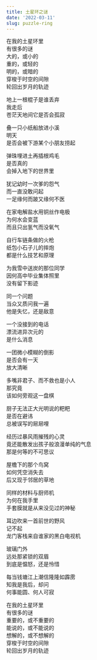 ```yaml
---
title: 土星环之谜
date: '2022-03-11'
slug: puzzle-ring
---
```


在我的土星环里<!--# 我的脑袋是土星，一堆杂物环绕着转圈 -->  
有很多的谜  
大的，或小的  
重的，或轻的  
明的，或暗的  
穿梭于时空的间隙  
轮回出岁月的轨迹

地上一根棍子是谁丢弃  
我走后  
苍茫天地间它是否会孤寂<!--# 小时候我有与丰子恺《大账簿》同样的感受：https://yihui.org/cn/2017/01/blog/ -->

叠一只小纸船放进小溪  
明天  
是否会被下游某个小朋友捞起<!--# 类似上一段 -->

弹珠埋进土再插根鸡毛  
是否真的  
会掉入地下的世界里<!--# 小时候邻居家的小伙伴跟我说，要是这样做，弹珠就会掉到下面的世界，当时我真信了；但事后想来，他可能是为了诓骗我的弹珠吧（等我走了他好刨出来） -->

犹记幼时一次爹的怨气  
而一直没敢问起  
一足缘何而跛又缘何不医

在家电解盐水用铜丝作电极  
为何水会变蓝  
而且只出氢气而没氧气<!--# https://yihui.org/cn/2018/12/craving/#%E5%BC%BA%E9%85%B8%E7%A2%B1 初中的谜，高中已解 -->

自行车链条做的火枪  
纸包小石子儿的摔炮  
都是什么技艺和原理<!--# https://yihui.org/cn/2018/12/craving/#%E7%8E%A9%E5%85%B7%E6%9E%AA 至今不解 -->

为我雪中送炭的那位同学  
因何高中毕业集体照里  
没有留下影迹<!--# https://yihui.org/cn/2020/07/high-schoolmates/ 我已经找到她 -->

同一个问题  
当众又质问我一遍  
他是失忆，还是敌意<!--# https://yihui.org/cn/2017/06/notebooks/ -->

一个没接到的电话  
漂流进异次元的  
是什么消息

一团微小模糊的倒影  
是否会有一天  
放大清晰

多嘴非君子、而不救也是小人  
那究竟  
该如何旁观这一盘棋

厨子无法正大光明说的粑粑  
是否在避讳  
总被误写的㞎㞎哩

经历过暴风雨摧残的心灵  
竟还能散发出孩子般浪漫单纯的气息  
那是何等的不可思议

屋檐下的那个鸟窝<!--# https://yihui.org/cn/2019/05/hatch/ -->  
如何凭空消失去  
后又现于邻居的草地<!--# 这是一个我怎么也想不通的未解之谜，到底是什么东西把那个鸟窝搬到二三十米开外的草地上去了呢，是野猫吗 -->

同样的材料与厨师机  
为何在我手里  
手套膜就是从来没见过的神秘<!--# 袁阿姨的厨师机放在我家里，我试了几次，就是从来没揉出来过传说中的手套膜，有生之年我一定要亲眼看她揉一次 -->

耳边吹来一首前世的野风  
记不起  
龙门客栈来自谁家的黑白电视机<!--# 随机听到林忆莲《野风》这首歌，很耳熟，但实在想不起来小时候是在哪里听的了 -->

玻璃门外  
远处那紧锁的双眉  
到底是愠怒，还是怜惜

每当钱塘江上潮信隆隆如霹雳  
知我是我后，却问  
何事能圆、何人可寂<!--# 鲁智深圆寂前的偈语；在（自以为）本我觉醒的时刻，我还是有些迷惑，无法大悟 -->

在我的土星环里  
有很多的谜  
重要的，或不重要的  
能说的，或不能说的  
想解的，或不想解的  
穿梭于时空的间隙  
轮回出岁月的轨迹
